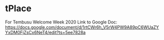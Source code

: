 # tPlace
For Tembusu Welcome Week 2020
Link to Google Doc: https://docs.google.com/document/d/1rtCWr6h_V5rW4PW9A89pC6WUaZYYxDM0FjZsCx6NeT4/edit?ts=5ee7828a